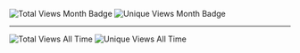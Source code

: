![Total Views Month Badge](https://img.shields.io/badge/Total%20V%20Per%20Month-2200-blue)
![Unique Views Month Badge](https://img.shields.io/badge/Unique%20V%20Per%20Month-338-green)

-----

![Total Views All Time](https://img.shields.io/badge/Total%20Views%20All%20Time-4119-blue)
![Unique Views All Time](https://img.shields.io/badge/Unique%20Views%20All%20Time-286-green)
